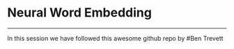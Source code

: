 
# Neural Word Embedding
-------------------------------------------

In this session we have followed this awesome github repo by #Ben Trevett
